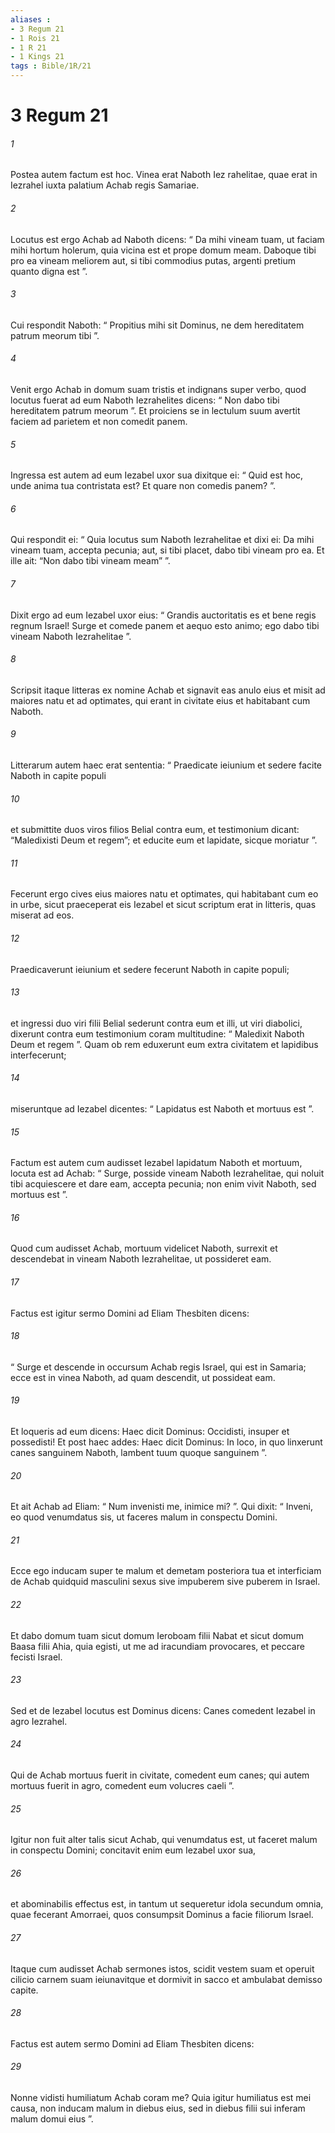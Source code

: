 ```yaml
---
aliases : 
- 3 Regum 21
- 1 Rois 21
- 1 R 21
- 1 Kings 21
tags : Bible/1R/21
---
```


# 3 Regum 21

###### 1
Postea autem factum est hoc. Vinea erat Naboth Iez rahelitae, quae erat in Iezrahel iuxta palatium Achab regis Samariae. 
###### 2
Locutus est ergo Achab ad Naboth dicens: “ Da mihi vineam tuam, ut faciam mihi hortum holerum, quia vicina est et prope domum meam. Daboque tibi pro ea vineam meliorem aut, si tibi commodius putas, argenti pretium quanto digna est ”. 
###### 3
Cui respondit Naboth: “ Propitius mihi sit Dominus, ne dem hereditatem patrum meorum tibi ”.
###### 4
Venit ergo Achab in domum suam tristis et indignans super verbo, quod locutus fuerat ad eum Naboth Iezrahelites dicens: “ Non dabo tibi hereditatem patrum meorum ”. Et proiciens se in lectulum suum avertit faciem ad parietem et non comedit panem. 
###### 5
Ingressa est autem ad eum Iezabel uxor sua dixitque ei: “ Quid est hoc, unde anima tua contristata est? Et quare non comedis panem? ”. 
###### 6
Qui respondit ei: “ Quia locutus sum Naboth Iezrahelitae et dixi ei: Da mihi vineam tuam, accepta pecunia; aut, si tibi placet, dabo tibi vineam pro ea. Et ille ait: “Non dabo tibi vineam meam” ”. 
###### 7
Dixit ergo ad eum Iezabel uxor eius: “ Grandis auctoritatis es et bene regis regnum Israel! Surge et comede panem et aequo esto animo; ego dabo tibi vineam Naboth Iezrahelitae ”.
###### 8
Scripsit itaque litteras ex nomine Achab et signavit eas anulo eius et misit ad maiores natu et ad optimates, qui erant in civitate eius et habitabant cum Naboth. 
###### 9
Litterarum autem haec erat sententia: “ Praedicate ieiunium et sedere facite Naboth in capite populi 
###### 10
et submittite duos viros filios Belial contra eum, et testimonium dicant: “Maledixisti Deum et regem”; et educite eum et lapidate, sicque moriatur ”. 
###### 11
Fecerunt ergo cives eius maiores natu et optimates, qui habitabant cum eo in urbe, sicut praeceperat eis Iezabel et sicut scriptum erat in litteris, quas miserat ad eos. 
###### 12
Praedicaverunt ieiunium et sedere fecerunt Naboth in capite populi; 
###### 13
et ingressi duo viri filii Belial sederunt contra eum et illi, ut viri diabolici, dixerunt contra eum testimonium coram multitudine: “ Maledixit Naboth Deum et regem ”. Quam ob rem eduxerunt eum extra civitatem et lapidibus interfecerunt; 
###### 14
miseruntque ad Iezabel dicentes: “ Lapidatus est Naboth et mortuus est ”.
###### 15
Factum est autem cum audisset Iezabel lapidatum Naboth et mortuum, locuta est ad Achab: “ Surge, posside vineam Naboth Iezrahelitae, qui noluit tibi acquiescere et dare eam, accepta pecunia; non enim vivit Naboth, sed mortuus est ”. 
###### 16
Quod cum audisset Achab, mortuum videlicet Naboth, surrexit et descendebat in vineam Naboth Iezrahelitae, ut possideret eam.
###### 17
Factus est igitur sermo Domini ad Eliam Thesbiten dicens: 
###### 18
“ Surge et descende in occursum Achab regis Israel, qui est in Samaria; ecce est in vinea Naboth, ad quam descendit, ut possideat eam. 
###### 19
Et loqueris ad eum dicens: Haec dicit Dominus: Occidisti, insuper et possedisti! Et post haec addes: Haec dicit Dominus: In loco, in quo linxerunt canes sanguinem Naboth, lambent tuum quoque sanguinem ”. 
###### 20
Et ait Achab ad Eliam: “ Num invenisti me, inimice mi? ”. Qui dixit: “ Inveni, eo quod venumdatus sis, ut faceres malum in conspectu Domini. 
###### 21
Ecce ego inducam super te malum et demetam posteriora tua et interficiam de Achab quidquid masculini sexus sive impuberem sive puberem in Israel. 
###### 22
Et dabo domum tuam sicut domum Ieroboam filii Nabat et sicut domum Baasa filii Ahia, quia egisti, ut me ad iracundiam provocares, et peccare fecisti Israel. 
###### 23
Sed et de Iezabel locutus est Dominus dicens: Canes comedent Iezabel in agro Iezrahel. 
###### 24
Qui de Achab mortuus fuerit in civitate, comedent eum canes; qui autem mortuus fuerit in agro, comedent eum volucres caeli ”.
###### 25
Igitur non fuit alter talis sicut Achab, qui venumdatus est, ut faceret malum in conspectu Domini; concitavit enim eum Iezabel uxor sua, 
###### 26
et abominabilis effectus est, in tantum ut sequeretur idola secundum omnia, quae fecerant Amorraei, quos consumpsit Dominus a facie filiorum Israel.
###### 27
Itaque cum audisset Achab sermones istos, scidit vestem suam et operuit cilicio carnem suam ieiunavitque et dormivit in sacco et ambulabat demisso capite. 
###### 28
Factus est autem sermo Domini ad Eliam Thesbiten dicens: 
###### 29
Nonne vidisti humiliatum Achab coram me? Quia igitur humiliatus est mei causa, non inducam malum in diebus eius, sed in diebus filii sui inferam malum domui eius ”.
